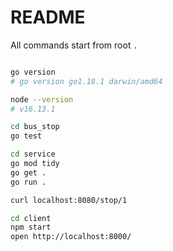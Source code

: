 # README

All commands start from root `.`

```sh

go version
# go version go1.18.1 darwin/amd64

node --version
# v16.13.1

cd bus_stop
go test

cd service
go mod tidy
go get .
go run .

curl localhost:8080/stop/1

cd client
npm start
open http://localhost:8000/

```